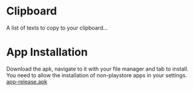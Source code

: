 # Clipboard
A list of texts to copy to your clipboard...
# App Installation
Download the apk, navigate to it with your file manager and tab to install.
You need to allow the installation of non-playstore apps in your settings.
[app-release.apk](app/release/app-release.apk)